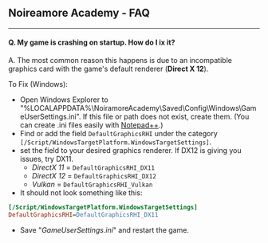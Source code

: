 ## Noireamore Academy - FAQ


___
#### Q. My game is crashing on startup. How do I ix it?

A. The most common reason this happens is due to an incompatible graphics card with the game's default renderer (**Direct X 12**).

To Fix (Windows):
* Open Windows Explorer to "%LOCALAPPDATA%\NoiramoreAcademy\Saved\Config\Windows\GameUserSettings.ini". If this file or path does not exist, create them. (You can create .ini files easily with [Notepad++](https://notepad-plus-plus.org/).)
* Find or add the field ``DefaultGraphicsRHI`` under the category ``[/Script/WindowsTargetPlatform.WindowsTargetSettings]``.
* set the field to your desired graphics renderer. If DX12 is giving you issues, try DX11.
    * *DirectX 11* = ``DefaultGraphicsRHI_DX11``
    * *DirectX 12* = ``DefaultGraphicsRHI_DX12``
    * *Vulkan* = ``DefaultGraphicsRHI_Vulkan``
* It should not look something like this:
````ini
[/Script/WindowsTargetPlatform.WindowsTargetSettings]
DefaultGraphicsRHI=DefaultGraphicsRHI_DX11 
````
* Save "*GameUserSettings.ini*" and restart the game.
